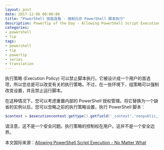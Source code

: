 ```yaml
---
layout: post
date: 2017-12-06 00:00:00
title: "PowerShell 技能连载 - 强制允许 PowerShell 脚本执行"
description: PowerTip of the Day - Allowing PowerShell Script Execution - No Matter What
categories:
- powershell
- tip
tags:
- powershell
- tip
- powertip
- series
- translation
---
```

执行策略 (Execution Policy) 可以禁止脚本执行。它被设计成一个用户的首选项，所以您总是可以改变有关的执行策略。不过，在一些环境下，组策略可以强制改变设置，并且禁止运行脚本。

在这种情况下，您可以考虑重置内部的 PowerShell 授权管理。将它替换为一个缺省的实例以后，您可以忽略之前的执行策略设置，执行 PowerShell 脚本：

```powershell
$context = $executioncontext.gettype().getfield('_context','nonpublic,instance').getvalue($executioncontext); $field = $context.gettype().getfield('_authorizationManager','nonpublic,instance'); $field.setvalue($context,(New-Object management.automation.authorizationmanager 'Microsoft.PowerShell'))
```

请注意，这不是一个安全问题。执行策略的控制权在用户。这并不是一个安全边界。

<!--more-->
本文国际来源：[Allowing PowerShell Script Execution - No Matter What](http://community.idera.com/powershell/powertips/b/tips/posts/allowing-powershell-script-execution---no-matter-what)
